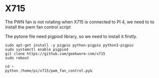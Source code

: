 # X715

The PWN fan is not rotating when X715 is connected to PI 4, we need to to install the pwm fan control script

The pytone file need pigpiod library, so we need to install it firstly.

```
sudo apt-get install -y pigpio python-pigpio python3-pigpio
sudo systemctl enable pigpiod
git clone https://github.com/geekworm-com/x715
sudo reboot

cd ~
python /home/pi/x715/pwm_fan_control.py&
```
